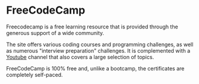 # FreeCodeCamp

Freecodecamp is a free learning resource that is provided through the generous support of a wide community.

The site offers various coding courses and programming challenges, as well as numerous "interview preparation" challenges. It is complemented with a [Youtube](https://www.youtube.com/c/Freecodecamp?app=desktop&cbrd=1) channel that also covers a large selection of topics.

FreeCodeCamp is 100% free and, unlike a bootcamp, the certificates are completely self-paced.